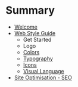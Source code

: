 # Summary

* [Welcome](README.md)
* [Web Style Guide](style_guide.md)
   * Get Started
   * Logo
   * [Colors](colors.md)
   * [Typography](typography.md)
   * [Icons](icons.md)
   * [Visual Language](visual_language.md)
* [Site Optimisation - SEO](site_optimisation_-_seo.md)

